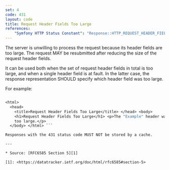 ```yaml
---
set: 4
code: 431
layout: code
title: Request Header Fields Too Large
references:
    "Symfony HTTP Status Constant": "Response::HTTP_REQUEST_HEADER_FIELDS_TOO_LARGE"
---
```


The server is unwilling to process the request because its header fields
are too large. The request MAY be resubmitted after reducing the size of
the request header fields.

It can be used both when the set of request header fields in total is
too large, and when a single header field is at fault. In the latter
case, the response representation SHOULD specify which header field was
too large.

For example:

``` HTTP/1.1 431 Request Header Fields Too Large Content-Type: text/html

<html>
  <head>
    <title>Request Header Fields Too Large</title> </head> <body>
    <h1>Request Header Fields Too Large</h1> <p>The "Example" header was
    too large.</p>
  </body> </html> ```

Responses with the 431 status code MUST NOT be stored by a cache.

---

* Source: [RFC6585 Section 5][1]

[1]: <https://datatracker.ietf.org/doc/html/rfc6585#section-5>
